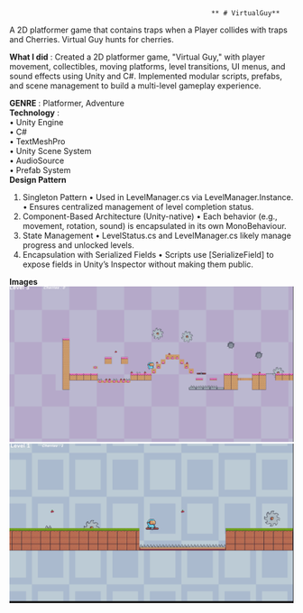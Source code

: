                                                       ** # VirtualGuy**    

A 2D platformer game that contains traps when a Player collides with traps  and  Cherries. Virtual Guy hunts for cherries.    

**What I did** : Created a 2D platformer game, "Virtual Guy," with player movement, collectibles, moving platforms, level transitions, UI menus, and sound effects using Unity and C#. Implemented modular scripts, prefabs, and scene management to build a multi-level gameplay experience.   

**GENRE** : Platformer, Adventure    
**Technology** :    
                •	Unity Engine   
                •	C#    
                •	TextMeshPro   
                •	Unity Scene System   
                •	AudioSource   
                •	Prefab System    
**Design Pattern**
1.	Singleton Pattern
•	Used in LevelManager.cs via LevelManager.Instance.
•	Ensures centralized management of level completion status.
2.	Component-Based Architecture (Unity-native)
•	Each behavior (e.g., movement, rotation, sound) is encapsulated in its own MonoBehaviour.
3.	State Management
•	LevelStatus.cs and LevelManager.cs likely manage progress and unlocked levels.
4.	Encapsulation with Serialized Fields
•	Scripts use [SerializeField] to expose fields in Unity’s Inspector without making them public.

**Images**
 ![](https://github.com/Sega-13/VirtualGuy/blob/main/Virtual%20Guy%20Runner/Images/Screenshot%202025-06-10%20160822.png) ![](https://github.com/Sega-13/VirtualGuy/blob/main/Virtual%20Guy%20Runner/Images/Screenshot%202025-06-10%20160907.png)




